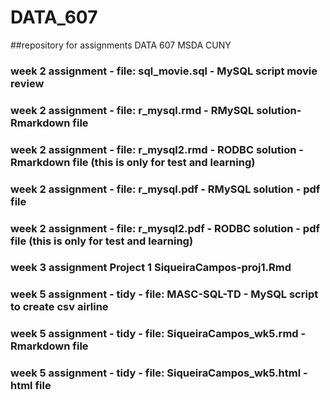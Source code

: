 # DATA_607
##repository for assignments DATA 607 MSDA CUNY
### week 2 assignment - file: sql_movie.sql - MySQL script movie review
### week 2 assignment - file: r_mysql.rmd - RMySQL solution- Rmarkdown file
### week 2 assignment - file: r_mysql2.rmd - RODBC solution - Rmarkdown file (this is only for test and learning)
### week 2 assignment - file: r_mysql.pdf - RMySQL solution - pdf file
### week 2 assignment - file: r_mysql2.pdf - RODBC solution - pdf file (this is only for test and learning)

### week 3 assignment Project 1 SiqueiraCampos-proj1.Rmd

### week 5 assignment - tidy - file: MASC-SQL-TD - MySQL script to  create csv airline 
### week 5 assignment - tidy - file: SiqueiraCampos_wk5.rmd - Rmarkdown file
### week 5 assignment - tidy - file: SiqueiraCampos_wk5.html - html file
